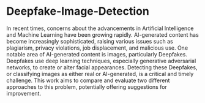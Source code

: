 # Deepfake-Image-Detection

In recent times, concerns about the advancements in Artificial Intelligence and Machine Learning have been growing rapidly. AI-generated content has become increasingly sophisticated, raising various issues such as plagiarism, privacy violations, job displacement, and malicious use. One notable area of AI-generated content is images, particularly Deepfakes. Deepfakes use deep learning techniques, especially generative adversarial networks, to create or alter facial appearances. Detecting these Deepfakes, or classifying images as either real or AI-generated, is a critical and timely challenge. This work aims to compare and evaluate two different approaches to this problem, potentially offering suggestions for improvement.
